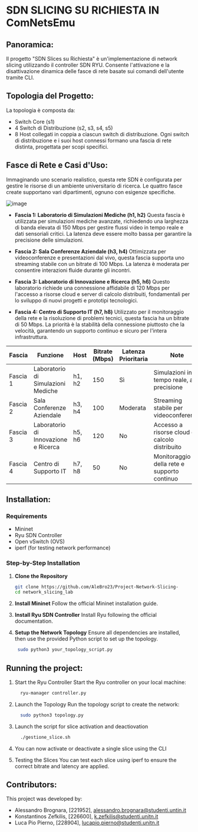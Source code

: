 # SDN SLICING SU RICHIESTA IN ComNetsEmu

## Panoramica:
Il progetto "SDN Slices su Richiesta" è un'implementazione di network slicing utilizzando il controller SDN RYU. Consente l'attivazione e la disattivazione dinamica delle fasce di rete basate sui comandi dell'utente tramite CLI.

## Topologia del Progetto:
La topologia è composta da:
- Switch Core (s1)
- 4 Switch di Distribuzione (s2, s3, s4, s5)
- 8 Host collegati in coppia a ciascun switch di distribuzione.
Ogni switch di distribuzione e i suoi host connessi formano una fascia di rete distinta, progettata per scopi specifici.

## Fasce di Rete e Casi d'Uso:
Immaginando uno scenario realistico, questa rete SDN è configurata per gestire le risorse di un ambiente universitario di ricerca. Le quattro fasce create supportano vari dipartimenti, ognuno con esigenze specifiche.

![image](https://github.com/user-attachments/assets/efc32b42-2bc4-465a-94da-bdfb72606a95)

- **Fascia 1: Laboratorio di Simulazioni Mediche (h1, h2)**
  Questa fascia è utilizzata per simulazioni mediche avanzate, richiedendo una larghezza di banda elevata di 150 Mbps per gestire flussi video in tempo reale e dati sensoriali critici. La latenza deve essere molto bassa per garantire la precisione delle simulazioni.

- **Fascia 2: Sala Conferenze Aziendale (h3, h4)**
  Ottimizzata per videoconferenze e presentazioni dal vivo, questa fascia supporta uno streaming stabile con un bitrate di 100 Mbps. La latenza è moderata per consentire interazioni fluide durante gli incontri.

- **Fascia 3: Laboratorio di Innovazione e Ricerca (h5, h6)**
  Questo laboratorio richiede una connessione affidabile di 120 Mbps per l'accesso a risorse cloud e server di calcolo distribuiti, fondamentali per lo sviluppo di nuovi progetti e prototipi tecnologici.

- **Fascia 4: Centro di Supporto IT (h7, h8)**
  Utilizzato per il monitoraggio della rete e la risoluzione di problemi tecnici, questa fascia ha un bitrate di 50 Mbps. La priorità è la stabilità della connessione piuttosto che la velocità, garantendo un supporto continuo e sicuro per l'intera infrastruttura.

| Fascia   | Funzione                              | Host       | Bitrate (Mbps) | Latenza Prioritaria | Note                                           |
|----------|---------------------------------------|------------|----------------|---------------------|------------------------------------------------|
| Fascia 1 | Laboratorio di Simulazioni Mediche     | h1, h2     | 150            | Sì                  | Simulazioni in tempo reale, alta precisione     |
| Fascia 2 | Sala Conferenze Aziendale              | h3, h4     | 100            | Moderata            | Streaming stabile per videoconferenze           |
| Fascia 3 | Laboratorio di Innovazione e Ricerca   | h5, h6     | 120            | No                  | Accesso a risorse cloud e calcolo distribuito   |
| Fascia 4 | Centro di Supporto IT                  | h7, h8     | 50             | No                  | Monitoraggio della rete e supporto continuo     |


## Installation:

### Requirements
- Mininet
- Ryu SDN Controller
- Open vSwitch (OVS)
- iperf (for testing network performance)

### Step-by-Step Installation

1. **Clone the Repository**

   ```bash
   git clone https://github.com/AleBro23/Project-Network-Slicing-
   cd network_slicing_lab
   
3.	**Install Mininet** Follow the official Mininet installation guide.
4.	**Install Ryu SDN Controller** Install Ryu following the official documentation.
5.	**Setup the Network Topology** Ensure all dependencies are installed, then use the provided Python script to set up the topology.

  	```bash
     sudo python3 your_topology_script.py

## Running the project:

1. Start the Ryu Controller Start the Ryu controller on your local machine:

   ```bash
     ryu-manager controller.py
   
3. Launch the Topology Run the topology script to create the network:

   ```bash
     sudo python3 topology.py

4. Launch the script for slice activation and deactiovation
   ```bash
     ./gestione_slice.sh

5. You can now activate or deactivate a single slice using the CLI
   
6.	Testing the Slices You can test each slice using iperf to ensure the correct bitrate and latency are applied.


## Contributors:
This project was developed by:
 - Alessandro Brognara, [221952], alessandro.brognara@studenti.untin.it
 - Konstantinos Zefkilis, [226600], k.zefkilis@studenti.unitn.it
 - Luca Pio Pierno, [228904], lucapio.pierno@studenti.unitn.it





